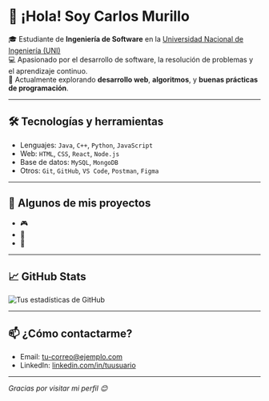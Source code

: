 # 👋 ¡Hola! Soy Carlos Murillo

🎓 Estudiante de **Ingeniería de Software** en la [Universidad Nacional de Ingeniería (UNI)](https://www.uni.edu.pe/)  
💻 Apasionado por el desarrollo de software, la resolución de problemas y el aprendizaje continuo.  
🚀 Actualmente explorando **desarrollo web**, **algoritmos**, y **buenas prácticas de programación**.

---

## 🛠️ Tecnologías y herramientas
- Lenguajes: `Java`, `C++`, `Python`, `JavaScript`
- Web: `HTML`, `CSS`, `React`, `Node.js`
- Base de datos: `MySQL`, `MongoDB`
- Otros: `Git`, `GitHub`, `VS Code`, `Postman`, `Figma`

---

## 📂 Algunos de mis proyectos
- 🎮 
- 📱 
- 🤖 

---

## 📈 GitHub Stats

![Tus estadísticas de GitHub](https://github-readme-stats.vercel.app/api?username=tu-usuario&show_icons=true&theme=github_dark&hide=issues)

---

## 📫 ¿Cómo contactarme?

- Email: [tu-correo@ejemplo.com](mailto:tu-correo@ejemplo.com)
- LinkedIn: [linkedin.com/in/tuusuario](https://linkedin.com/in/tuusuario)

---

_Gracias por visitar mi perfil 😊_

<!--
**carlosmurillol-max/carlosmurillol-max** is a ✨ _special_ ✨ repository because its `README.md` (this file) appears on your GitHub profile.

Here are some ideas to get you started:

- 🔭 I’m currently working on ...
- 🌱 I’m currently learning ...
- 👯 I’m looking to collaborate on ...
- 🤔 I’m looking for help with ...
- 💬 Ask me about ...
- 📫 How to reach me: ...
- 😄 Pronouns: ...
- ⚡ Fun fact: ...
-->
